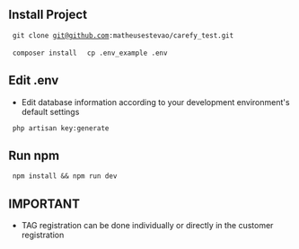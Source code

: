 ## Install Project

<code> git clone git@github.com:matheusestevao/carefy_test.git </code>

<code> composer install </code>
<code> cp .env_example .env </code>

## Edit .env
- Edit database information according to your development environment's default settings

<code> php artisan key:generate </code>

## Run npm
<code>  npm install && npm run dev </code>

## IMPORTANT
- TAG registration can be done individually or directly in the customer registration
